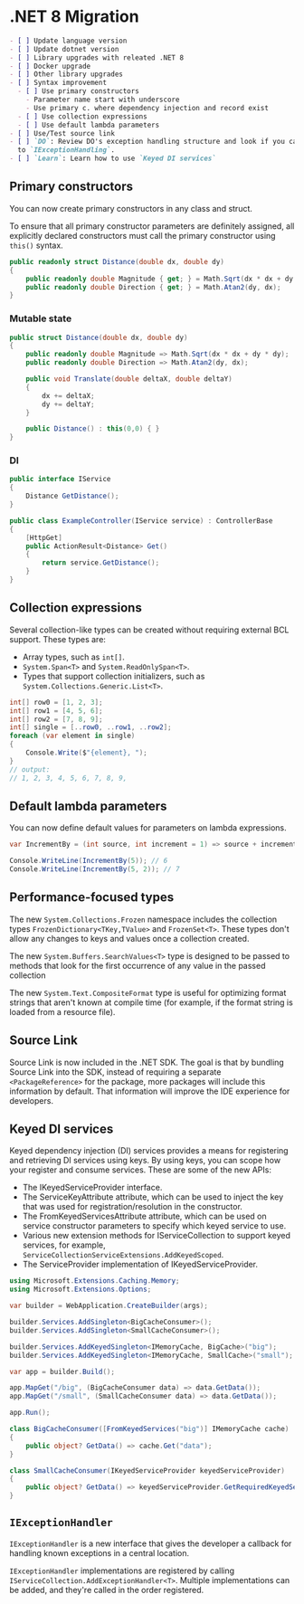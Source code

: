 # .NET 8 Migration

```markdown
- [ ] Update language version
- [ ] Update dotnet version
- [ ] Library upgrades with releated .NET 8
- [ ] Docker upgrade
- [ ] Other library upgrades
- [ ] Syntax improvement
  - [ ] Use primary constructors
    - Parameter name start with underscore
    - Use primary c. where dependency injection and record exist
  - [ ] Use collection expressions
  - [ ] Use default lambda parameters
- [ ] Use/Test source link
- [ ] `DO`: Review DO's exception handling structure and look if you can switch
  to `IExceptionHandling`.
- [ ] `Learn`: Learn how to use `Keyed DI services`
```

## Primary constructors

You can now create primary constructors in any class and struct.

To ensure that all primary constructor parameters are definitely assigned, all
explicitly declared constructors must call the primary constructor using
`this()` syntax.

```csharp
public readonly struct Distance(double dx, double dy)
{
    public readonly double Magnitude { get; } = Math.Sqrt(dx * dx + dy * dy);
    public readonly double Direction { get; } = Math.Atan2(dy, dx);
}
```

### Mutable state

```csharp
public struct Distance(double dx, double dy)
{
    public readonly double Magnitude => Math.Sqrt(dx * dx + dy * dy);
    public readonly double Direction => Math.Atan2(dy, dx);

    public void Translate(double deltaX, double deltaY)
    {
        dx += deltaX;
        dy += deltaY;
    }

    public Distance() : this(0,0) { }
}
```

### DI

```csharp
public interface IService
{
    Distance GetDistance();
}

public class ExampleController(IService service) : ControllerBase
{
    [HttpGet]
    public ActionResult<Distance> Get()
    {
        return service.GetDistance();
    }
}
```

## Collection expressions

Several collection-like types can be created without requiring external BCL
support. These types are:

- Array types, such as `int[]`.
- `System.Span<T>` and `System.ReadOnlySpan<T>`.
- Types that support collection initializers, such as
  `System.Collections.Generic.List<T>`.

```csharp
int[] row0 = [1, 2, 3];
int[] row1 = [4, 5, 6];
int[] row2 = [7, 8, 9];
int[] single = [..row0, ..row1, ..row2];
foreach (var element in single)
{
    Console.Write($"{element}, ");
}
// output:
// 1, 2, 3, 4, 5, 6, 7, 8, 9,
```

## Default lambda parameters

You can now define default values for parameters on lambda expressions.

```csharp
var IncrementBy = (int source, int increment = 1) => source + increment;

Console.WriteLine(IncrementBy(5)); // 6
Console.WriteLine(IncrementBy(5, 2)); // 7
```

## Performance-focused types

The new `System.Collections.Frozen` namespace includes the collection types
`FrozenDictionary<TKey,TValue>` and `FrozenSet<T>`. These types don't allow any
changes to keys and values once a collection created.

The new `System.Buffers.SearchValues<T>` type is designed to be passed to
methods that look for the first occurrence of any value in the passed collection

The new `System.Text.CompositeFormat` type is useful for optimizing format
strings that aren't known at compile time (for example, if the format string is
loaded from a resource file).

## Source Link

Source Link is now included in the .NET SDK. The goal is that by bundling Source
Link into the SDK, instead of requiring a separate `<PackageReference>` for the
package, more packages will include this information by default. That
information will improve the IDE experience for developers.

## Keyed DI services

Keyed dependency injection (DI) services provides a means for registering and
retrieving DI services using keys. By using keys, you can scope how your
register and consume services. These are some of the new APIs:

- The IKeyedServiceProvider interface.
- The ServiceKeyAttribute attribute, which can be used to inject the key that
  was used for registration/resolution in the constructor.
- The FromKeyedServicesAttribute attribute, which can be used on service
  constructor parameters to specify which keyed service to use.
- Various new extension methods for IServiceCollection to support keyed
  services, for example, `ServiceCollectionServiceExtensions.AddKeyedScoped`.
- The ServiceProvider implementation of IKeyedServiceProvider.

```csharp
using Microsoft.Extensions.Caching.Memory;
using Microsoft.Extensions.Options;

var builder = WebApplication.CreateBuilder(args);

builder.Services.AddSingleton<BigCacheConsumer>();
builder.Services.AddSingleton<SmallCacheConsumer>();

builder.Services.AddKeyedSingleton<IMemoryCache, BigCache>("big");
builder.Services.AddKeyedSingleton<IMemoryCache, SmallCache>("small");

var app = builder.Build();

app.MapGet("/big", (BigCacheConsumer data) => data.GetData());
app.MapGet("/small", (SmallCacheConsumer data) => data.GetData());

app.Run();

class BigCacheConsumer([FromKeyedServices("big")] IMemoryCache cache)
{
    public object? GetData() => cache.Get("data");
}

class SmallCacheConsumer(IKeyedServiceProvider keyedServiceProvider)
{
    public object? GetData() => keyedServiceProvider.GetRequiredKeyedService<IMemoryCache>("small");
}
```

## `IExceptionHandler`

`IExceptionHandler` is a new interface that gives the developer a callback for
handling known exceptions in a central location.

`IExceptionHandler` implementations are registered by calling
`IServiceCollection.AddExceptionHandler<T>`. Multiple implementations can be
added, and they're called in the order registered.
